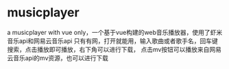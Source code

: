 # musicplayer
a musicplayer with vue only，一个基于vue构建的web音乐播放器，使用了虾米音乐api和网易云音乐api
只有有网，打开就能用，输入歌曲或者歌手名，回车键搜索，点击播放即可播放，右下角可以进行下载，
点击mv按钮可以播放来自网易云音乐api的mv资源，也可以进行下载
